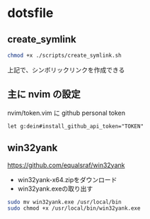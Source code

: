# dotsfile

## create_symlink

```bash
chmod +x ./scripts/create_symlink.sh
```

上記で、シンボリックリンクを作成できる

## 主に nvim の設定

nvim/token.vim
に github personal token

```vim
let g:dein#install_github_api_token="TOKEN"
```

## win32yank
https://github.com/equalsraf/win32yank

- win32yank-x64.zipをダウンロード
- win32yank.exeの取り出す

```bash
sudo mv win32yank.exe /usr/local/bin
sudo chmod +x /usr/local/bin/win32yank.exe
```
